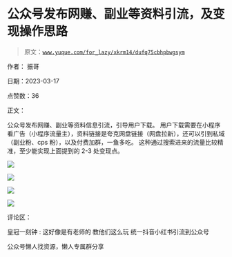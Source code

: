 # 公众号发布网赚、副业等资料引流，及变现操作思路

> 原文：[`www.yuque.com/for_lazy/xkrm14/dufq75cbhpbwgsym`](https://www.yuque.com/for_lazy/xkrm14/dufq75cbhpbwgsym)

作者： 振哥

日期：2023-03-17

点赞数：36

正文：

公众号发布网赚、副业等资料信息引流，引导用户下载。 用户下载需要在小程序看广告（小程序流量主），资料链接是夸克网盘链接（网盘拉新），还可以引到私域（副业粉、cps 粉），以及付费加群，一鱼多吃。 这种通过搜索进来的流量比较精准，至少能实现上面提到的 2-3 处变现点。

![](img/29df41a248d2729b0e2626dd99f3ae9e.png)  

![](img/c6dd0632511c30da2666ba212042c1f2.png)  

![](img/58ecf22a61c7374ddfd2d6edbc112d6c.png)  

![](img/13c3980a6f455865cba8e028d277ae7c.png)  

评论区：

皇冠一刻钟 : 这好像是有老师的 教他们这么玩 统一抖音小红书引流到公众号

公众号懒人找资源，懒人专属群分享

